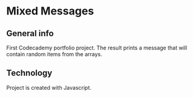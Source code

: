 # Mixed Messages

## General info

First Codecademy portfolio project.
The result prints a message that will contain random items from the arrays.

## Technology

Project is created with Javascript.
